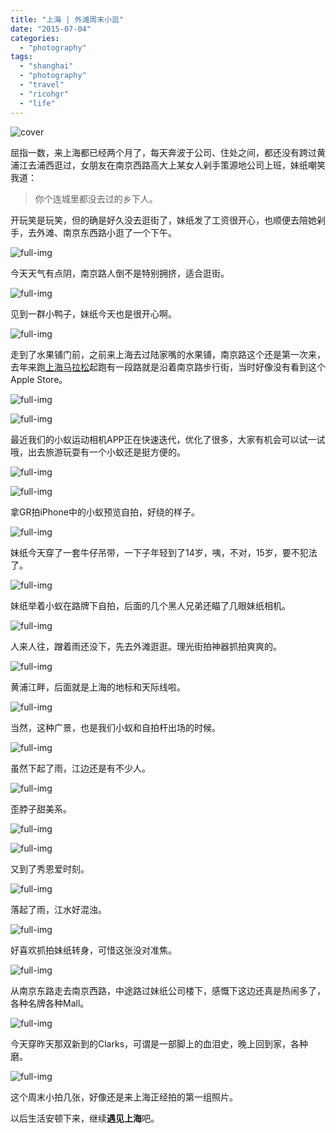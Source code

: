 ```yaml
---
title: "上海 | 外滩周末小逛"
date: "2015-07-04"
categories: 
  - "photography"
tags: 
  - "shanghai"
  - "photography"
  - "travel"
  - "ricohgr"
  - "life"
---
```


![cover](https://static.is26.com/blog/2015/07/shanghai/sh24.JPG)

屈指一数，来上海都已经两个月了，每天奔波于公司、住处之间，都还没有跨过黄浦江去浦西逛过，女朋友在南京西路高大上某女人剁手策源地公司上班，妹纸嘲笑我道：

> 你个连城里都没去过的乡下人。

开玩笑是玩笑，但的确是好久没去逛街了，妹纸发了工资很开心，也顺便去陪她剁手，去外滩、南京东西路小逛了一个下午。

![full-img](https://static.is26.com/blog/2015/07/shanghai/sh32.JPG)

今天天气有点阴，南京路人倒不是特别拥挤，适合逛街。

![full-img](https://static.is26.com/blog/2015/07/shanghai/sh31.JPG)

见到一群小鸭子，妹纸今天也是很开心啊。

![full-img](https://static.is26.com/blog/2015/07/shanghai/sh30.JPG)

走到了水果铺门前，之前来上海去过陆家嘴的水果铺，南京路这个还是第一次来，去年来跑[上海马拉松](https://luolei.org/shanghai-marathon-2014/)起跑有一段路就是沿着南京路步行街，当时好像没有看到这个Apple Store。

![full-img](https://static.is26.com/blog/2015/07/shanghai/yi9.JPG)

![full-img](https://static.is26.com/blog/2015/07/shanghai/sh19.JPG)

最近我们的小蚁运动相机APP正在快速迭代，优化了很多，大家有机会可以试一试哦，出去旅游玩耍有一个小蚁还是挺方便的。

![full-img](https://static.is26.com/blog/2015/07/shanghai/yi10.JPG)

![full-img](https://static.is26.com/blog/2015/07/shanghai/sh33.JPG)

拿GR拍iPhone中的小蚁预览自拍，好绕的样子。

![full-img](https://static.is26.com/blog/2015/07/shanghai/sh8.JPG)

妹纸今天穿了一套牛仔吊带，一下子年轻到了14岁，咦，不对，15岁，要不犯法了。

![full-img](https://static.is26.com/blog/2015/07/shanghai/sh26.JPG)

妹纸举着小蚁在路牌下自拍，后面的几个黑人兄弟还瞄了几眼妹纸相机。

![full-img](https://static.is26.com/blog/2015/07/shanghai/sh23.JPG)

人来人往，蹭着雨还没下，先去外滩逛逛。理光街拍神器抓拍爽爽的。

![full-img](https://static.is26.com/blog/2015/07/shanghai/sh22.JPG)

黄浦江畔，后面就是上海的地标和天际线啦。

![full-img](https://static.is26.com/blog/2015/07/shanghai/sh11.JPG)

当然，这种广景，也是我们小蚁和自拍杆出场的时候。

![full-img](https://static.is26.com/blog/2015/07/shanghai/yi7.JPG)

虽然下起了雨，江边还是有不少人。

![full-img](https://static.is26.com/blog/2015/07/shanghai/sh9.JPG)

歪脖子甜美系。

![full-img](https://static.is26.com/blog/2015/07/shanghai/yi5.JPG)

![full-img](https://static.is26.com/blog/2015/07/shanghai/yi3.JPG)

又到了秀恩爱时刻。

![full-img](https://static.is26.com/blog/2015/07/shanghai/yi4.JPG)

落起了雨，江水好混浊。

![full-img](https://static.is26.com/blog/2015/07/shanghai/sh25.JPG)

好喜欢抓拍妹纸转身，可惜这张没对准焦。

![full-img](https://static.is26.com/blog/2015/07/shanghai/sh6.JPG)

从南京东路走去南京西路，中途路过妹纸公司楼下，感慨下这边还真是热闹多了，各种名牌各种Mall。

![full-img](https://static.is26.com/blog/2015/07/shanghai/sh34.JPG)

今天穿昨天那双新到的Clarks，可谓是一部脚上的血泪史，晚上回到家，各种磨。

![full-img](https://static.is26.com/blog/2015/07/shanghai/sh1.JPG)

这个周末小拍几张，好像还是来上海正经拍的第一组照片。

以后生活安顿下来，继续**遇见上海**吧。
